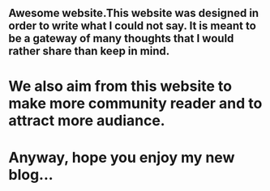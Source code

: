 ## Awesome website.This website was designed in order to write what I could not say. It  is meant to be  a gateway  of many thoughts that I would rather share than keep in mind. 
# We also aim from this website to make more community reader and to attract more audiance.
# Anyway, hope you enjoy my new blog...